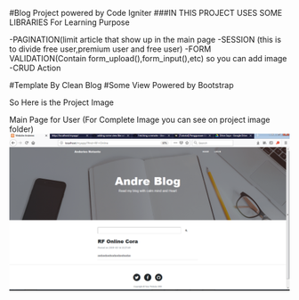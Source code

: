 #Blog Project powered by Code Igniter
###IN THIS PROJECT USES SOME LIBRARIES For Learning Purpose

-PAGINATION(limit article that show up in the main page
-SESSION (this is to divide free user,premium user and free user)
-FORM VALIDATION(Contain form_upload(),form_input(),etc) so you can add image
-CRUD Action 

#Template By Clean Blog
#Some View Powered by Bootstrap

So Here is the Project Image 

Main Page for User (For Complete Image you can see on project image folder)
![](https://raw.githubusercontent.com/Anderies/blog/master/blog%20project%20screenshot/Halaman%20Depan%20User.png)
